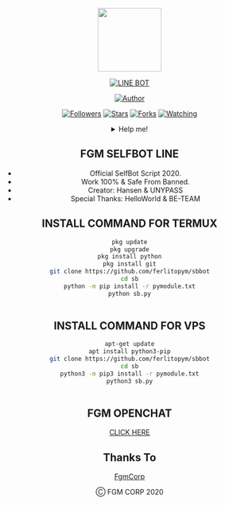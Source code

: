 <p align="center">
<img src="https://avatars0.githubusercontent.com/u/33126545?s=460&u=fd081b4b39531a6e9b88ba160ba362515bae37f6&v=4" width="128" height="128"/>
</p>
<p align="center">
<a href="#"><img title="LINE BOT" src="https://img.shields.io/badge/LINE BOT-green?colorA=%23ff0000&colorB=%23017e40&style=for-the-badge"></a>
</p>
<p align="center">
<a href="https://github.com/ferlitopym"><img title="Author" src="https://img.shields.io/badge/AUTHOR-Ferlitopym-orange.svg?style=for-the-badge&logo=github"></a>
</p>
<p align="center">
<a href="https://github.com/ferlitopym?tab=followers"><img title="Followers" src="https://img.shields.io/github/followers/ferlitopym?color=blue&style=flat-square"></a>
<a href="https://github.com/ferlitopym/sbbot/stargazers/"><img title="Stars" src="https://img.shields.io/github/stars/ferlitopym/sbbot?color=red&style=flat-square"></a>
<a href="https://github.com/ferlitopym/sbbot/network/members"><img title="Forks" src="https://img.shields.io/github/forks/ferlitopym/sbbot?color=red&style=flat-square"></a>
<a href="https://github.com/ferlitopym/sbbot/watchers"><img title="Watching" src="https://img.shields.io/github/watchers/ferlitopym/sbbot?label=Watchers&color=blue&style=flat-square"></a>
<div align="center">
<details>
 <summary>Help me!</summary>
 
 [Saweria](https://saweria.co/ferlito)
 
</details>

## FGM SELFBOT LINE

- Official SelfBot Script 2020.
- Work 100% & Safe From Banned.
- Creator: Hansen & UNYPASS
- Special Thanks: HelloWorld & BE-TEAM

## INSTALL COMMAND FOR TERMUX

```sh
pkg update
pkg upgrade
pkg install python
pkg install git
git clone https://github.com/ferlitopym/sbbot
cd sb
python -m pip install -r pymodule.txt
python sb.py
 
```

## INSTALL COMMAND FOR VPS

```sh
apt-get update
apt install python3-pip
git clone https://github.com/ferlitopym/sbbot
cd sb
python3 -m pip3 install -r pymodule.txt
python3 sb.py
 
```
## FGM OPENCHAT
[CLICK HERE](https://hansengianto.gq/square.html)

## Thanks To
[FgmCorp](https://github.com/FgmCorp/fgmselfbot)

Ⓒ FGM CORP 2020
